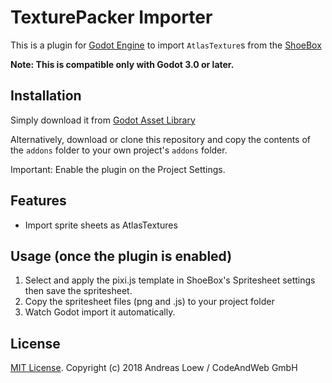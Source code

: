 # TexturePacker Importer

This is a plugin for [Godot Engine](https://godotengine.org) to import
`AtlasTexture`s from the [ShoeBox](http://renderhjs.net/shoebox/)

**Note: This is compatible only with Godot 3.0 or later.**


## Installation

Simply download it from [Godot Asset Library](https://godotengine.org/asset-library/asset/169)

Alternatively, download or clone this repository and copy the contents of the
`addons` folder to your own project's `addons` folder.

Important: Enable the plugin on the Project Settings.

## Features

* Import sprite sheets as AtlasTextures

## Usage (once the plugin is enabled)
1. Select and apply the pixi.js template in ShoeBox's Spritesheet settings then save the spritesheet.
2. Copy the spritesheet files (png and .js) to your project folder
3. Watch Godot import it automatically.

## License

[MIT License](LICENSE). Copyright (c) 2018 Andreas Loew / CodeAndWeb GmbH

